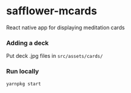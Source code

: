 # safflower-mcards

React native app for displaying meditation cards

### Adding a deck
Put deck .jpg files in `src/assets/cards/`

### Run locally
```
yarnpkg start
```
